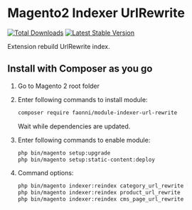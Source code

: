 # Magento2 Indexer UrlRewrite 
[![Total Downloads](https://poser.pugx.org/faonni/module-indexer-url-rewrite/downloads)](https://packagist.org/packages/faonni/module-indexer-url-rewrite)
[![Latest Stable Version](https://poser.pugx.org/faonni/module-indexer-url-rewrite/v/stable)](https://packagist.org/packages/faonni/module-indexer-url-rewrite)

Extension rebuild UrlRewrite index.

## Install with Composer as you go

1. Go to Magento 2 root folder

2. Enter following commands to install module:

    ```bash
    composer require faonni/module-indexer-url-rewrite
    ```
   Wait while dependencies are updated.

3. Enter following commands to enable module:

    ```bash
	php bin/magento setup:upgrade
	php bin/magento setup:static-content:deploy
    ```
    	
3. Command options:	
    ```bash	
	php bin/magento indexer:reindex category_url_rewrite
	php bin/magento indexer:reindex product_url_rewrite
	php bin/magento indexer:reindex cms_page_url_rewrite
    ```
